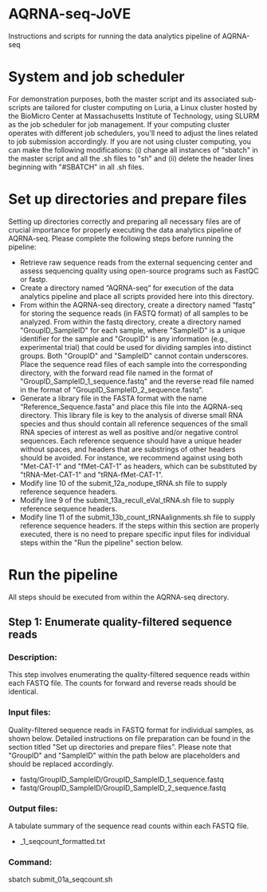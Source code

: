 # AQRNA-seq-JoVE
Instructions and scripts for running the data analytics pipeline of AQRNA-seq
# System and job scheduler
For demonstration purposes, both the master script and its associated sub-scripts are tailored for cluster computing on Luria, a Linux cluster hosted by the BioMicro Center at Massachusetts Institute of Technology, using SLURM as the job scheduler for job management. If your computing cluster operates with different job schedulers, you'll need to adjust the lines related to job submission accordingly. If you are not using cluster computing, you can make the following modifications: (i) change all instances of "sbatch" in the master script and all the .sh files to "sh" and (ii) delete the header lines beginning with "#SBATCH" in all .sh files.
# Set up directories and prepare files 
Setting up directories correctly and preparing all necessary files are of crucial importance for properly executing the data analytics pipeline of AQRNA-seq. Please complete the following steps before running the pipeline:
- Retrieve raw sequence reads from the external sequencing center and assess sequencing quality using open-source programs such as FastQC or fastp. 
- Create a directory named “AQRNA-seq” for execution of the data analytics pipeline and place all scripts provided here into this directory. 
- From within the ΑQRNA-seq directory, create a directory named “fastq” for storing the sequence reads (in FASTQ format) of all samples to be analyzed. From within the fastq directory, create a directory named "GroupID_SampleID" for each sample, where "SampleID" is a unique identifier for the sample and "GroupID" is any information (e.g., experimental trial) that could be used for dividing samples into distinct groups. Both "GroupID" and "SampleID" cannot contain underscores. Place the sequence read files of each sample into the corresponding directory, with the forward read file named in the format of "GroupID_SampleID_1_sequence.fastq" and the reverse read file named in the format of "GroupID_SampleID_2_sequence.fastq". 
- Generate a library file in the FASTA format with the name “Reference_Sequence.fasta” and place this file into the AQRNA-seq directory. This library file is key to the analysis of diverse small RNA species and thus should contain all reference sequences of the small RNA species of interest as well as positive and/or negative control sequences. Each reference sequence should have a unique header without spaces, and headers that are substrings of other headers should be avoided. For instance, we recommend against using both "Met-CAT-1" and "fMet-CAT-1" as headers, which can be substituted by "tRNA-Met-CAT-1" and "tRNA-fMet-CAT-1". 
- Modify line 10 of the submit_12a_nodupe_tRNA.sh file to supply reference sequence headers. 
- Modify line 9 of the submit_13a_recull_eVal_tRNA.sh file to supply reference sequence headers. 
- Modify line 11 of the submit_13b_count_tRNAalignments.sh file to supply reference sequence headers. 
If the steps within this section are properly executed, there is no need to prepare specific input files for individual steps within the "Run the pipeline" section below.
# Run the pipeline
All steps should be executed from within the AQRNA-seq directory.
## Step 1: Enumerate quality-filtered sequence reads
### Description:
This step involves enumerating the quality-filtered sequence reads within each FASTQ file. The counts for forward and reverse reads should be identical.
### Input files:
Quality-filtered sequence reads in FASTQ format for individual samples, as shown below. Detailed instructions on file preparation can be found in the section titled "Set up directories and prepare files". Please note that "GroupID" and "SampleID" within the path below are placeholders and should be replaced accordingly.
- fastq/GroupID_SampleID/GroupID_SampleID_1_sequence.fastq 
- fastq/GroupID_SampleID/GroupID_SampleID_2_sequence.fastq 
### Output files:
A tabulate summary of the sequence read counts within each FASTQ file. 
- _1_seqcount_formatted.txt
### Command: 
sbatch submit_01a_seqcount.sh 
